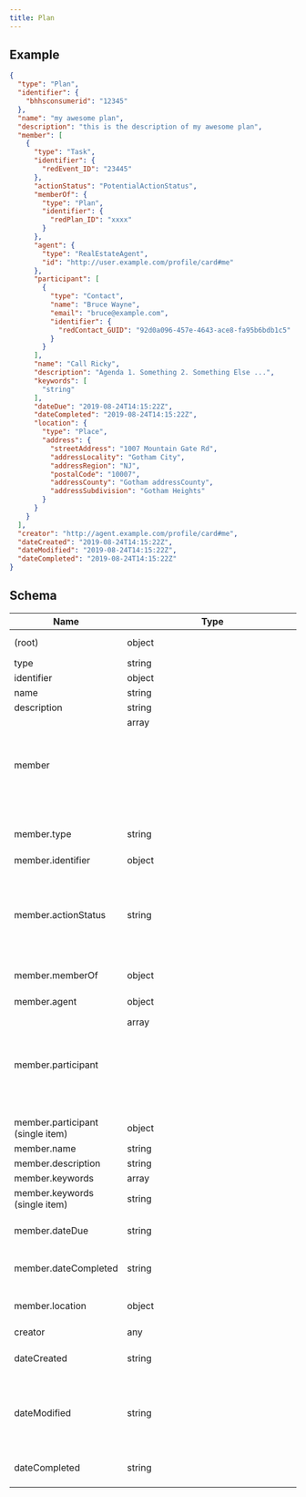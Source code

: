 ```yaml
---
title: Plan
---
```

## Example



```json
{
  "type": "Plan",
  "identifier": {
    "bhhsconsumerid": "12345"
  },
  "name": "my awesome plan",
  "description": "this is the description of my awesome plan",
  "member": [
    {
      "type": "Task",
      "identifier": {
        "redEvent_ID": "23445"
      },
      "actionStatus": "PotentialActionStatus",
      "memberOf": {
        "type": "Plan",
        "identifier": {
          "redPlan_ID": "xxxx"
        }
      },
      "agent": {
        "type": "RealEstateAgent",
        "id": "http://user.example.com/profile/card#me"
      },
      "participant": [
        {
          "type": "Contact",
          "name": "Bruce Wayne",
          "email": "bruce@example.com",
          "identifier": {
            "redContact_GUID": "92d0a096-457e-4643-ace8-fa95b6bdb1c5"
          }
        }
      ],
      "name": "Call Ricky",
      "description": "Agenda 1. Something 2. Something Else ...",
      "keywords": [
        "string"
      ],
      "dateDue": "2019-08-24T14:15:22Z",
      "dateCompleted": "2019-08-24T14:15:22Z",
      "location": {
        "type": "Place",
        "address": {
          "streetAddress": "1007 Mountain Gate Rd",
          "addressLocality": "Gotham City",
          "addressRegion": "NJ",
          "postalCode": "10007",
          "addressCounty": "Gotham addressCounty",
          "addressSubdivision": "Gotham Heights"
        }
      }
    }
  ],
  "creator": "http://agent.example.com/profile/card#me",
  "dateCreated": "2019-08-24T14:15:22Z",
  "dateModified": "2019-08-24T14:15:22Z",
  "dateCompleted": "2019-08-24T14:15:22Z"
}
```
## Schema

| Name | Type | Description |
|---|---|---|
| (root) | object | a collection of related tasks |
| type | string | const (`"Plan"`)  |
| identifier | object |  1 properties |
| name | string | name of the plan |
| description | string | description of the item |
| member | array<object> | tasks which make up the plan |
| member.type | string | allowed (`"Task"`) The item type (Linked-Data @type) |
| member.identifier | object |  1 properties |
| member.actionStatus | string | allowed (`"CompletedActionStatus"`, `"FailedActionStatus"`, `"ActiveActionStatus"`, `"PotentialActionStatus"`) disposition of the Action at the time of this action message. |
| member.memberOf | object | a plan the task is associated with |
| member.agent | object | the party who completed, or will complete the task |
| member.participant | array<object> | Other co-agents with a direct or indirect interest in the action. |
| member.participant (single item) | object | - |
| member.name | string | name or title |
| member.description | string | task detailed description |
| member.keywords | array<string> | - |
| member.keywords (single item) | string | - |
| member.dateDue | string | the due date-time (ISO 8601 formated) format (`date-time`) |
| member.dateCompleted | string | date the task was completed format (`date-time`) |
| member.location | object | the physical location where an event takes place |
| creator | any | the item creator |
| dateCreated | string | The date on which the item was created. format (`date-time`) |
| dateModified | string | The date on which the item was most recently modified or when the item's entry was modified within a DataFeed. format (`date-time`) |
| dateCompleted | string | The date on which the item was created. format (`date-time`) |


